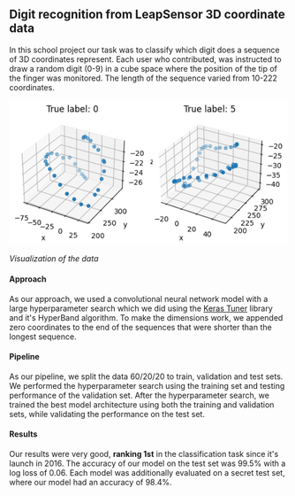 ## Digit recognition from LeapSensor 3D coordinate data
In this school project our task was to classify which digit does a sequence of 3D coordinates represent. Each user who contributed, was instructed to draw a random digit (0-9) in a cube space where the position of the tip of the finger was monitored. The length of the sequence varied from 10-222 coordinates.

![data_viz](data_viz.png)

*Visualization of the data*

#### Approach
As our approach, we used a convolutional neural network model with a large hyperparameter search which we did using the [Keras Tuner](https://keras-team.github.io/keras-tuner/) library and it's HyperBand algorithm.
To make the dimensions work, we appended zero coordinates to the end of the sequences that were shorter than the longest sequence. 

#### Pipeline
As our pipeline, we split the data 60/20/20 to train, validation and test sets. We performed the hyperparameter search using the training set and testing performance of the validation set. After the hyperparameter search, we trained the best model architecture using both the training and validation sets, while validating the performance on the test set.

#### Results
Our results were very good, **ranking 1st** in the classification task since it's launch in 2016. The accuracy of our model on the test set was 99.5% with a log loss of 0.06. Each model was additionally evaluated on a secret test set, where our model had an accuracy of 98.4%.